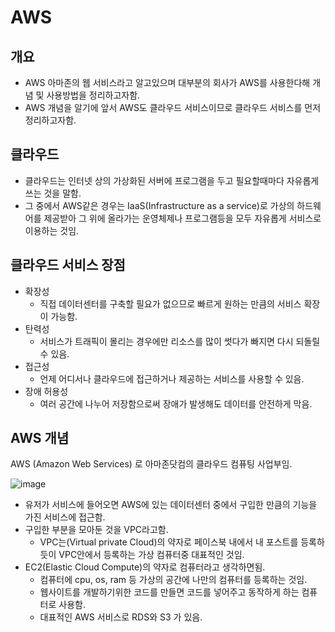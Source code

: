 # AWS

## 개요

*  AWS 아마존의 웹 서비스라고 알고있으며 대부분의 회사가 AWS를 사용한다해 개념 및 사용방법을 정리하고자함.
*  AWS 개념을 알기에 앞서 AWS도 클라우드 서비스이므로 클라우드 서비스를 먼저 정리하고자함.

## 클라우드

* 클라우드는 인터넷 상의 가상화된 서버에 프로그램을 두고 필요할때마다 자유롭게 쓰는 것을 말함.
* 그 중에서 AWS같은 경우는 IaaS(Infrastructure as a service)로 가상의 하드웨어를 제공받아 그 위에 올라가는 운영체제나 프로그램등을 모두 자유롭게 서비스로 이용하는 것임.

## 클라우드 서비스 장점

* 확장성
  * 직접 데이터센터를 구축할 필요가 없으므로 빠르게 원하는 만큼의 서비스 확장이 가능함.
* 탄력성
  * 서비스가 트래픽이 몰리는 경우에만 리소스를 많이 썻다가 빠지면 다시 되돌릴 수 있음.
* 접근성
  * 언제 어디서나 클라우드에 접근하거나 제공하는 서비스를 사용할 수 있음.
* 장애 허용성
  * 여러 공간에 나누어 저장함으로써 장애가 발생해도 데이터를 안전하게 막음.
  
## AWS 개념

AWS (Amazon Web Services) 로 아마존닷컴의 클라우드 컴퓨팅 사업부임.

![image](https://github.com/wltnthss/Skils/assets/60785586/b78cd729-d059-420a-bd15-df5bc69f6bf0)

* 유저가 서비스에 들어오면 AWS에 있는 데이터센터 중에서 구입한 만큼의 기능을 가진 서비스에 접근함.
* 구입한 부분을 모아둔 것을 VPC라고함.
  * VPC는(Virtual private Cloud)의 약자로 페이스북 내에서 내 포스트를 등록하듯이 VPC안에서 등록하는 가상 컴퓨터중 대표적인 것임.
* EC2(Elastic Cloud Compute)의 약자로 컴퓨터라고 생각하면됨.
  * 컴퓨터에 cpu, os, ram 등 가상의 공간에 나만의 컴퓨터를 등록하는 것임.
  * 웹사이트를 개발하기위한 코드를 만들면 코드를 넣어주고 동작하게 하는 컴퓨터로 사용함.
  * 대표적인 AWS 서비스로 RDS와 S3 가 있음.
